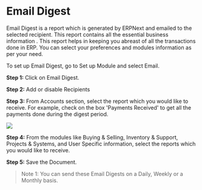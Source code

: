 # Email Digest

Email Digest is a report which is generated by ERPNext and emailed to the
selected recipient. This report contains all the essential business
information . This report helps in keeping you abreast of all the transactions
done in ERP. You can select your preferences and modules information as per
your need.

To set up Email Digest, go to Set up Module and select Email.

__Step 1:__ Click on Email Digest.

__Step 2:__ Add or disable Recipients

__Step 3:__ From Accounts section, select the report which you would like to
receive. For example, check on the box 'Payments Received' to get all the
payments done during the digest period.

![](assets/erpnext_org/images/erpnext/new-email-digest.png)

__Step 4:__ From the modules like Buying & Selling, Inventory & Support, Projects & Systems, and User Specific information, select the reports which you would like to receive.

__Step 5:__ Save the Document.

> Note 1: You can send these Email Digests on a Daily, Weekly or a Monthly
basis.
